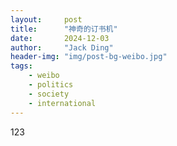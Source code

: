 ```yaml
---
layout:     post
title:      "神奇的订书机"
date:       2024-12-03
author:     "Jack Ding"
header-img: "img/post-bg-weibo.jpg"
tags:
    - weibo
    - politics
    - society
    - international
---
```


123
